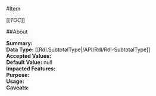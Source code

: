 #Item

[[_TOC_]]

##About

**Summary:**   
**Data Type:** [[Rdl.SubtotalType|/API/Rdl/Rdl-SubtotalType]]  
**Accepted Values:**   
**Default Value:** null  
**Impacted Features:**   
**Purpose:**   
**Usage:**   
**Caveats:**   

